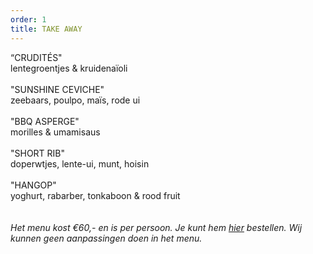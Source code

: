 ```yaml
---
order: 1
title: TAKE AWAY
---
```

“CRUDITÉS" \
lentegroentjes & kruidenaïoli \
\
"SUNSHINE CEVICHE"\
 zeebaars, poulpo, maïs, rode ui \
\
"BBQ ASPERGE" \
morilles & umamisaus \
\
"SHORT RIB" \
doperwtjes, lente-ui, munt, hoisin \
\
"HANGOP"\
yoghurt, rabarber, tonkaboon & rood fruit \
\
\
*Het menu kost €60,-  en is per persoon. Je kunt hem [hier](https://wwc.resengo.com/indexframe?companyShortCode=Restaurant_Jaime_van_Heije_Ouderkerk_ad_Amstel&Lang=NL&url=pq%2FFsL5gXV3FwLxirI%2BhvZuhwV2JnpdSlZWpwFydv7m%2BwM61nbehoXN2gnmgf3ZnalSAp6N1eI1raISZlJV2emNLinaZf155e6Cbm4dwf3F4n3WUiV6YhJyVnI5ja41qdk6bi6l4i4VsoZ53gFyWhYCBdbjPoF2ty6SqYp3Flw%3D%3D) bestellen. Wij kunnen geen aanpassingen doen in het menu.*